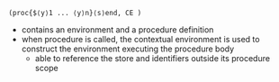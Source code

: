 `(proc{$⟨y⟩1 ... ⟨y⟩n}⟨s⟩end, CE )`
- contains an environment and a procedure definition
- when procedure is called, the contextual environment is used to construct the environment executing the procedure body
	- able to reference the store and identifiers outside its procedure scope